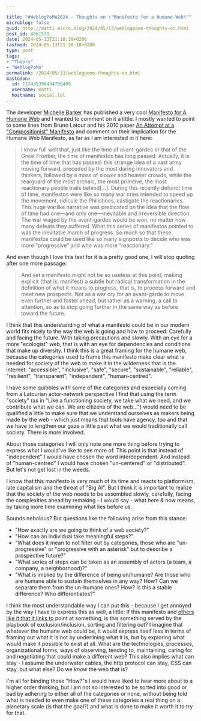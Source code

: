 ```yaml
---

title: "#WeblogPoMo2024 - Thoughts on \"Manifesto for a Humane Web\""
microblog: false
guid: http://matti.micro.blog/2024/05/13/weblogpomo-thoughts-on.html
post_id: 4061539
date: 2024-05-13T21:18:18+0200
lastmod: 2024-05-13T21:18:18+0200
type: post
tags:
- "Theory"
- "WeblogPoMo"
permalink: /2024/05/13/weblogpomo-thoughts-on.html
mastodon:
  id: 112435390434706499
  username: matti
  hostname: social.lol
---
```

The developer [Michelle Barker](https://michellebarker.co.uk) has published a very cool [Manifesto for A Humane Web](https://humanewebmanifesto.com) and I wanted to comment on it a little. I mostly wanted to point to some lines from Bruno Latour and his 2010 paper [An Attempt at a "Compositionist" Manifesto](http://www.bruno-latour.fr/sites/default/files/120-NLH-finalpdf.pdf) and comment on their implication for the Humane Web Manifesto, as far as I am interested in it here:

>I know full well that, just like the time of avant-gardes or that of the Great Frontier, the time of manifestos has long passed. Actually, it is the time of time that has passed: this strange idea of a vast army moving forward, preceded by the most daring innovators and thinkers, followed by a mass of slower and heavier crowds, while the rearguard of the most archaic, the most primitive, the most reactionary people trails behind[…]. During this recently defunct time of time, manifestos were like so many war cries intended to speed up the movement, ridicule the Philistines, castigate the reactionaries. This huge warlike narrative was predicated on the idea that the flow of time had one—and only one—inevitable and irreversible direction. The war waged by the avant-gardes would be won, no matter how many defeats they suffered. What this series of manifestos pointed to was the inevitable march of progress. So much so that these manifestos could be used like so many signposts to decide who was more “progressive” and who was more “reactionary.”

And even though I love this text for it is a pretty good one, I will stop quoting after one more passage:

>And yet a manifesto might not be so useless at this point, making explicit (that is, manifest) a subtle but radical transformation in the definition of what it means to progress, that is, to process forward and meet new prospects. Not as a war cry for an avant-garde to move even further and faster ahead, but rather as a warning, a call to attention, so as to stop going further in the same way as before toward the future.

I think that this understanding of what a manifesto could be in our modern world fits nicely to the way the web is going and how to proceed: Carefully and facing the future. With taking precautions and slowly. With an eye for a more "ecologist" web, that is with an eye for dependencies and conditions that make up diversity. I think this is a great framing for the humane web, because the categories used to frame this manifesto make clear what is needed for society of the web to make it in the wilderness that is the internet: "accessible", "inclusive", "safe", "secure", "sustainable", "reliable", "resilient", "transparent", "independent", "human-centred".

I have some quibbles with some of the categories and especially coming from a Latourian actor-network perspective I find that using the term "society" (as in "Like a functioning society, we take what we need, and we contribute what we can. We are citizens of the web…") would need to be qualified a little to make sure that we understand ourselves as makers being made by the web - which just means that tools have agency, too and that we have to lengthen our gaze a little past what we would traditionally call society. There is more involved.

About those categories I will only note one more thing before trying to express what I would've like to see more of. This point is that instead of "independent" I would have chosen the word interdependent. And instead of "human-centred" I would have chosen "un-centered" or "distributed". But let's not get lost in the weeds.

I know that this manifesto is very much of its time and reacts to platformism, late capitalism and the threat of "Big AI". But I think it is important to realize that the society of the web needs to be assembled slowly, carefully, facing the complexities ahead by remaking - I would say - what here & now means, by taking more time examining what lies before us.

Sounds nebolous? But questions like the following arise from this stance:

- "How exactly are we going to think of a web society?"
- "How can an individual take meaningful steps?"
- "What does it mean to not filter out by categories, those who are "un-progressive" or "progressive with an asterisk" but to describe a prospective future?"
- "What series of steps can be taken as an assembly of actors (a team, a company, a neighborhood)?"
- "What is implied by the difference of being un/humane? Are those who are humane able to sustain themselves in any way? How? Can we separate them from the un-humane ones? How? Is this a stable difference? Who differentiates?"

I think the most understandable way I can put this - because I get annoyed by the way I have to express this as well, a little: If this manifesto and [others like it that it links to](https://www.sustainablewebmanifesto.com) point at something, is this something served by the playbook of exclusion/inclusion, sorting and filtering out? I imagine that whatever the humane web could be, it would express itself less in terms of framing out what it is not by underlining what it is, but by exploring what would make it possible to exist at all. What are the technologies, processes, organizational forms, ways of observing, tending to, maintaining, caring for and negotiating that could make a different web? This also implies what can stay - I assume the underwater cables, the http protocol can stay, CSS can stay, but what else? Do we _know_ the web that is?

I'm all for binding those "How?"s I would have liked to hear more about to a higher order thinking, but I am not so interested to be sorted into good or bad by adhering to either all of the categories or none, without being told what is needed to even make one of these categories a real thing on a planetary scale (is that the goal?) and what is done to make it worth it to try for that.
